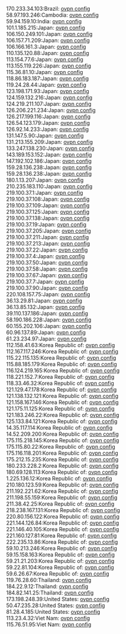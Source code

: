 170.233.34.103:Brazil: [ovpn config](vpn/170_233_34_103.ovpn)  
58.97.193.246:Cambodia: [ovpn config](vpn/58_97_193_246.ovpn)  
59.94.159.10:India: [ovpn config](vpn/59_94_159_10.ovpn)  
101.1.185.215:Japan: [ovpn config](vpn/101_1_185_215.ovpn)  
106.150.249.101:Japan: [ovpn config](vpn/106_150_249_101.ovpn)  
106.157.71.209:Japan: [ovpn config](vpn/106_157_71_209.ovpn)  
106.166.161.3:Japan: [ovpn config](vpn/106_166_161_3.ovpn)  
110.135.120.88:Japan: [ovpn config](vpn/110_135_120_88.ovpn)  
113.154.77.6:Japan: [ovpn config](vpn/113_154_77_6.ovpn)  
113.155.119.226:Japan: [ovpn config](vpn/113_155_119_226.ovpn)  
115.36.81.10:Japan: [ovpn config](vpn/115_36_81_10.ovpn)  
118.86.183.187:Japan: [ovpn config](vpn/118_86_183_187.ovpn)  
119.24.28.44:Japan: [ovpn config](vpn/119_24_28_44.ovpn)  
123.198.171.93:Japan: [ovpn config](vpn/123_198_171_93.ovpn)  
124.159.132.216:Japan: [ovpn config](vpn/124_159_132_216.ovpn)  
124.219.211.107:Japan: [ovpn config](vpn/124_219_211_107.ovpn)  
126.206.221.234:Japan: [ovpn config](vpn/126_206_221_234.ovpn)  
126.217.199.116:Japan: [ovpn config](vpn/126_217_199_116.ovpn)  
126.54.123.179:Japan: [ovpn config](vpn/126_54_123_179.ovpn)  
126.92.14.233:Japan: [ovpn config](vpn/126_92_14_233.ovpn)  
131.147.5.90:Japan: [ovpn config](vpn/131_147_5_90.ovpn)  
131.213.155.209:Japan: [ovpn config](vpn/131_213_155_209.ovpn)  
133.247.138.230:Japan: [ovpn config](vpn/133_247_138_230.ovpn)  
143.189.153.152:Japan: [ovpn config](vpn/143_189_153_152.ovpn)  
147.192.102.186:Japan: [ovpn config](vpn/147_192_102_186.ovpn)  
159.28.136.238:Japan: [ovpn config](vpn/159_28_136_238.ovpn)  
159.28.136.238:Japan: [ovpn config](vpn/159_28_136_238.ovpn)  
180.1.13.207:Japan: [ovpn config](vpn/180_1_13_207.ovpn)  
210.235.183.110:Japan: [ovpn config](vpn/210_235_183_110.ovpn)  
219.100.37.1:Japan: [ovpn config](vpn/219_100_37_1.ovpn)  
219.100.37.108:Japan: [ovpn config](vpn/219_100_37_108.ovpn)  
219.100.37.109:Japan: [ovpn config](vpn/219_100_37_109.ovpn)  
219.100.37.125:Japan: [ovpn config](vpn/219_100_37_125.ovpn)  
219.100.37.138:Japan: [ovpn config](vpn/219_100_37_138.ovpn)  
219.100.37.19:Japan: [ovpn config](vpn/219_100_37_19.ovpn)  
219.100.37.205:Japan: [ovpn config](vpn/219_100_37_205.ovpn)  
219.100.37.211:Japan: [ovpn config](vpn/219_100_37_211.ovpn)  
219.100.37.213:Japan: [ovpn config](vpn/219_100_37_213.ovpn)  
219.100.37.22:Japan: [ovpn config](vpn/219_100_37_22.ovpn)  
219.100.37.4:Japan: [ovpn config](vpn/219_100_37_4.ovpn)  
219.100.37.50:Japan: [ovpn config](vpn/219_100_37_50.ovpn)  
219.100.37.58:Japan: [ovpn config](vpn/219_100_37_58.ovpn)  
219.100.37.67:Japan: [ovpn config](vpn/219_100_37_67.ovpn)  
219.100.37.7:Japan: [ovpn config](vpn/219_100_37_7.ovpn)  
219.100.37.90:Japan: [ovpn config](vpn/219_100_37_90.ovpn)  
220.108.157.75:Japan: [ovpn config](vpn/220_108_157_75.ovpn)  
36.13.29.81:Japan: [ovpn config](vpn/36_13_29_81.ovpn)  
36.13.85.132:Japan: [ovpn config](vpn/36_13_85_132.ovpn)  
39.110.137.186:Japan: [ovpn config](vpn/39_110_137_186.ovpn)  
58.190.186.228:Japan: [ovpn config](vpn/58_190_186_228.ovpn)  
60.155.202.106:Japan: [ovpn config](vpn/60_155_202_106.ovpn)  
60.96.137.89:Japan: [ovpn config](vpn/60_96_137_89.ovpn)  
61.23.234.97:Japan: [ovpn config](vpn/61_23_234_97.ovpn)  
112.158.41.63:Korea Republic of: [ovpn config](vpn/112_158_41_63.ovpn)  
112.167.117.246:Korea Republic of: [ovpn config](vpn/112_167_117_246.ovpn)  
115.22.115.135:Korea Republic of: [ovpn config](vpn/115_22_115_135.ovpn)  
115.88.185.179:Korea Republic of: [ovpn config](vpn/115_88_185_179.ovpn)  
116.124.219.165:Korea Republic of: [ovpn config](vpn/116_124_219_165.ovpn)  
118.221.152.7:Korea Republic of: [ovpn config](vpn/118_221_152_7.ovpn)  
118.33.46.32:Korea Republic of: [ovpn config](vpn/118_33_46_32.ovpn)  
121.129.47.178:Korea Republic of: [ovpn config](vpn/121_129_47_178.ovpn)  
121.138.132.121:Korea Republic of: [ovpn config](vpn/121_138_132_121.ovpn)  
121.158.167.146:Korea Republic of: [ovpn config](vpn/121_158_167_146.ovpn)  
121.175.11.125:Korea Republic of: [ovpn config](vpn/121_175_11_125.ovpn)  
121.183.246.22:Korea Republic of: [ovpn config](vpn/121_183_246_22.ovpn)  
125.133.84.121:Korea Republic of: [ovpn config](vpn/125_133_84_121.ovpn)  
14.35.117.114:Korea Republic of: [ovpn config](vpn/14_35_117_114.ovpn)  
14.52.209.200:Korea Republic of: [ovpn config](vpn/14_52_209_200.ovpn)  
175.115.218.145:Korea Republic of: [ovpn config](vpn/175_115_218_145.ovpn)  
175.115.80.22:Korea Republic of: [ovpn config](vpn/175_115_80_22.ovpn)  
175.116.118.201:Korea Republic of: [ovpn config](vpn/175_116_118_201.ovpn)  
175.212.15.235:Korea Republic of: [ovpn config](vpn/175_212_15_235.ovpn)  
180.233.228.2:Korea Republic of: [ovpn config](vpn/180_233_228_2.ovpn)  
180.69.128.113:Korea Republic of: [ovpn config](vpn/180_69_128_113.ovpn)  
1.225.136.12:Korea Republic of: [ovpn config](vpn/1_225_136_12.ovpn)  
210.180.123.59:Korea Republic of: [ovpn config](vpn/210_180_123_59.ovpn)  
211.192.221.62:Korea Republic of: [ovpn config](vpn/211_192_221_62.ovpn)  
211.198.55.159:Korea Republic of: [ovpn config](vpn/211_198_55_159.ovpn)  
211.38.42.25:Korea Republic of: [ovpn config](vpn/211_38_42_25.ovpn)  
218.238.167.131:Korea Republic of: [ovpn config](vpn/218_238_167_131.ovpn)  
220.80.156.122:Korea Republic of: [ovpn config](vpn/220_80_156_122.ovpn)  
221.144.126.84:Korea Republic of: [ovpn config](vpn/221_144_126_84.ovpn)  
221.146.40.105:Korea Republic of: [ovpn config](vpn/221_146_40_105.ovpn)  
221.160.127.81:Korea Republic of: [ovpn config](vpn/221_160_127_81.ovpn)  
222.235.13.86:Korea Republic of: [ovpn config](vpn/222_235_13_86.ovpn)  
59.10.213.246:Korea Republic of: [ovpn config](vpn/59_10_213_246.ovpn)  
59.15.158.163:Korea Republic of: [ovpn config](vpn/59_15_158_163.ovpn)  
59.21.21.203:Korea Republic of: [ovpn config](vpn/59_21_21_203.ovpn)  
59.22.81.104:Korea Republic of: [ovpn config](vpn/59_22_81_104.ovpn)  
59.6.26.67:Korea Republic of: [ovpn config](vpn/59_6_26_67.ovpn)  
119.76.28.60:Thailand: [ovpn config](vpn/119_76_28_60.ovpn)  
184.22.9.12:Thailand: [ovpn config](vpn/184_22_9_12.ovpn)  
184.82.141.25:Thailand: [ovpn config](vpn/184_82_141_25.ovpn)  
173.198.248.39:United States: [ovpn config](vpn/173_198_248_39.ovpn)  
50.47.235.28:United States: [ovpn config](vpn/50_47_235_28.ovpn)  
81.28.4.185:United States: [ovpn config](vpn/81_28_4_185.ovpn)  
113.23.4.32:Viet Nam: [ovpn config](vpn/113_23_4_32.ovpn)  
115.76.51.95:Viet Nam: [ovpn config](vpn/115_76_51_95.ovpn)  
